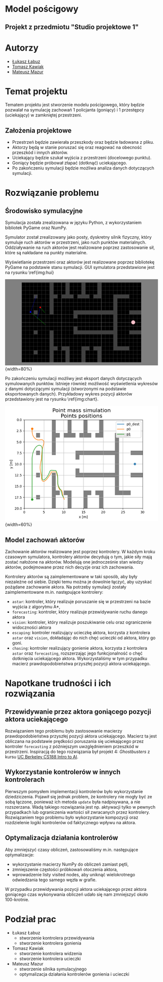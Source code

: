 # Model pościgowy
## Projekt z przedmiotu "Studio projektowe 1"

# Autorzy

- [Łukasz Łabuz](https://github.com/luklabuz)
- [Tomasz Kawiak](https://github.com/hevagog)
- [Mateusz Mazur](https://github.com/mzsuetam)

# Temat projektu

Tematem projektu jest stworzenie modelu pościgowego,
który będzie pozwalał na symulację zachowań 1 policjanta (goniący) i 1 przestępcy (uciekający)
w zamkniętej przestrzeni.

## Założenia projektowe

- Przestrzeń będzie zawierała przeszkody oraz będzie ładowana z pliku.
- Aktorzy będą w stanie poruszać się oraz reagować na obecność przeszkód i innych aktorów.
- Uciekający będzie szukał wyjścia z przestrzeni (docelowego punktu).
- Goniący będzie próbował złapać (dotknąć) uciekającego.
- Po zakończeniu symulacji będzie możliwa analiza danych dotyczących symulacji.

# Rozwiązanie problemu

## Środowisko symulacyjne

Symulacja została zrealizowana w języku Python, z wykorzystaniem bibliotek PyGame oraz NumPy.

Symulator został zrealizowany jako posty, dyskretny silnik fizyczny,
który symuluje ruch aktorów w przestrzeni, jako ruch punktów materialnych.
Oddziaływanie na ruch aktorów jest realizowane
poprzez zastosowanie sił, które są nakładane na punkty materialne.

Wyświetlanie przestrzeni oraz aktorów jest realizowane poprzez bibliotekę PyGame 
na podstawie stanu symulacji.
GUI symulatora przedstawione jest na rysunku \ref{img:hui}

![GUI symulatora \label{img:hui}](docs/img/gui.png){width=80%}

Po zakończeniu symulacji możliwy jest eksport danych dotyczących symulowanych punktów.
Istnieje również możliwość wyświetlenia wykresów z danymi dotyczącymi symulacji
(stworzonymi na podstawie eksportowanych danych).
Przykładowy wykres pozycji aktorów
przedstawiony jest na rysunku \ref{img:chart}.

![Wykres pozycji aktorów \label{img:chart}](docs/img/positions.png){width=60%}

## Model zachowań aktorów

Zachowanie aktorów realizowane jest poprzez kontrolery.
W każdym kroku czasowym symulatora, kontrolery aktorów decydują o tym, jakie siły mają zostać nałożone na aktorów.
Modelują one jednocześnie stan wiedzy aktorów, podejmowane przez nich decyzje oraz ich zachowania.

Kontrolery aktorów są zaimplementowane w taki sposób, aby były niezależne od siebie.
Dzięki temu można je dowolnie łączyć, aby uzyskać pożądane zachowanie aktora.
Na potrzeby symulacji zostały zaimplementowane m.in. następujące kontrolery:

- `astar`: kontroler, który realizuje poruszanie się w przestrzeni na bazie wyjścia z algorytmu A*,
- `forecasting`: kontroler, który realizuje przewidywanie ruchu danego aktora
- `vision`: kontroler, który realizuje poszukiwanie celu oraz ograniczenie widoczności aktora
- `escaping`: kontroler realizujący ucieczkę aktora, korzysta z kontrolera `astar` oraz `vision`, 
  dokładając do nich chęć ucieczki od aktora, który go goni.
- `chasing`: kontroler realizujący gonienie aktora, korzysta z kontrolera `astar` oraz `forecasting`, 
  rozszerzając jego funkcjonalność o chęć dotknięcia uciekającego aktora.
  Wykorzystaliśmy w tym przypadku macierz prawdopodobieństwa przyszłej pozycji aktora uciekającego.

# Napotkane trudności i ich rozwiązania

## Przewidywanie przez aktora goniącego pozycji aktora uciekającego

Rozwiązaniem tego problemu było zastosowanie macierzy prawdopodobieństwa przyszłej pozycji aktora uciekającego.
Macierz ta jest obliczana na podstawie prędkości poruszania się uciekającego przez kontroler `forecasting` 
z późniejszym uwzględnieniem przeszkód w przestrzeni. Inspiracją do tego rozwiązania był projekt 4: _Ghostbusters_
z kursu [UC Berkeley CS188 Intro to AI](http://ai.berkeley.edu/tracking.html).

## Wykorzystanie kontrolerów w innych kontrolerach

Pierwszym pomysłem implementacji kontrolerów było wykorzystanie dziedziczenia.
Pojawił się jednak problem, że kontrolery nie mogły być ze sobą łączone,
ponieważ ich metoda `update` była nadpisywana, a nie rozszerzana.
Wadą takiego rozwiązania jest np. aktywacji tylko w pewnych przypadkach
lub ograniczenia wartości sił zwracanych przez kontrolery.
Rozwiązaniem tego problemu było wykorzystanie kompozycji
oraz rozdzielenie logiki kontrolerów od faktycznego wpływu na aktora.

## Optymalizacja działania kontrolerów

Aby zmniejszyć czasy obliczeń, zastosowaliśmy m.in. następujące optymalizacje:

- wykorzystanie macierzy NumPy do obliczeń zamiast pętli,
- zmniejszenie częstości próbkowań otoczenia aktora, 
- wprowadzenie listy visited nodes, aby uniknąć wielokrotnego odwiedzania tego samego węzła w grafie.

W przypadku przewidywania pozycji aktora uciekającego przez aktora goniącego
czas wykonywania obliczeń udało się nam zmniejszyć około 100-krotnie.

# Podział prac

- Łukasz Łabuz
  - stworzenie kontrolera przewidywania
  - stworzenie kontrolera gonienia
- Tomasz Kawiak
  - stworzenie kontrolera widzenia
  - stworzenie kontrolera ucieczki
- Mateusz Mazur
  - stworzenie silnika symulacyjnego
  - optymalizacja działania kontrolerów gonienia i ucieczki
